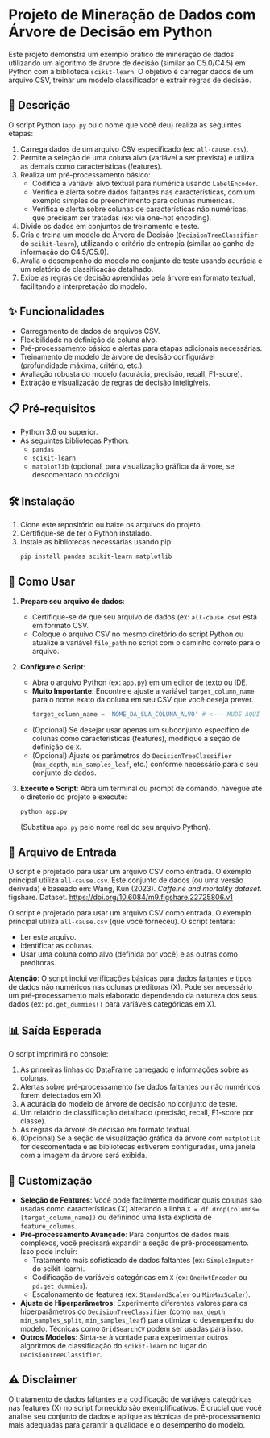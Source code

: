 # Projeto de Mineração de Dados com Árvore de Decisão em Python

Este projeto demonstra um exemplo prático de mineração de dados utilizando um algoritmo de árvore de decisão (similar ao C5.0/C4.5) em Python com a biblioteca `scikit-learn`. O objetivo é carregar dados de um arquivo CSV, treinar um modelo classificador e extrair regras de decisão.

## 📝 Descrição

O script Python (`app.py` ou o nome que você deu) realiza as seguintes etapas:
1.  Carrega dados de um arquivo CSV especificado (ex: `all-cause.csv`).
2.  Permite a seleção de uma coluna alvo (variável a ser prevista) e utiliza as demais como características (features).
3.  Realiza um pré-processamento básico:
    * Codifica a variável alvo textual para numérica usando `LabelEncoder`.
    * Verifica e alerta sobre dados faltantes nas características, com um exemplo simples de preenchimento para colunas numéricas.
    * Verifica e alerta sobre colunas de características não numéricas, que precisam ser tratadas (ex: via one-hot encoding).
4.  Divide os dados em conjuntos de treinamento e teste.
5.  Cria e treina um modelo de Árvore de Decisão (`DecisionTreeClassifier` do `scikit-learn`), utilizando o critério de entropia (similar ao ganho de informação do C4.5/C5.0).
6.  Avalia o desempenho do modelo no conjunto de teste usando acurácia e um relatório de classificação detalhado.
7.  Exibe as regras de decisão aprendidas pela árvore em formato textual, facilitando a interpretação do modelo.

## ✨ Funcionalidades

* Carregamento de dados de arquivos CSV.
* Flexibilidade na definição da coluna alvo.
* Pré-processamento básico e alertas para etapas adicionais necessárias.
* Treinamento de modelo de árvore de decisão configurável (profundidade máxima, critério, etc.).
* Avaliação robusta do modelo (acurácia, precisão, recall, F1-score).
* Extração e visualização de regras de decisão inteligíveis.

## 📋 Pré-requisitos

* Python 3.6 ou superior.
* As seguintes bibliotecas Python:
    * `pandas`
    * `scikit-learn`
    * `matplotlib` (opcional, para visualização gráfica da árvore, se descomentado no código)

## 🛠️ Instalação

1.  Clone este repositório ou baixe os arquivos do projeto.
2.  Certifique-se de ter o Python instalado.
3.  Instale as bibliotecas necessárias usando pip:
    ```bash
    pip install pandas scikit-learn matplotlib
    ```

## 🚀 Como Usar

1.  **Prepare seu arquivo de dados**:
    * Certifique-se de que seu arquivo de dados (ex: `all-cause.csv`) está em formato CSV.
    * Coloque o arquivo CSV no mesmo diretório do script Python ou atualize a variável `file_path` no script com o caminho correto para o arquivo.

2.  **Configure o Script**:
    * Abra o arquivo Python (ex: `app.py`) em um editor de texto ou IDE.
    * **Muito Importante**: Encontre e ajuste a variável `target_column_name` para o nome exato da coluna em seu CSV que você deseja prever.
        ```python
        target_column_name = 'NOME_DA_SUA_COLUNA_ALVO' # <--- MUDE AQUI
        ```
    * (Opcional) Se desejar usar apenas um subconjunto específico de colunas como características (features), modifique a seção de definição de `X`.
    * (Opcional) Ajuste os parâmetros do `DecisionTreeClassifier` (`max_depth`, `min_samples_leaf`, etc.) conforme necessário para o seu conjunto de dados.

3.  **Execute o Script**:
    Abra um terminal ou prompt de comando, navegue até o diretório do projeto e execute:
    ```bash
    python app.py
    ```
    (Substitua `app.py` pelo nome real do seu arquivo Python).

## 📄 Arquivo de Entrada

O script é projetado para usar um arquivo CSV como entrada. O exemplo principal utiliza `all-cause.csv`.
Este conjunto de dados (ou uma versão derivada) é baseado em:
Wang, Kun (2023). *Caffeine and mortality dataset*. figshare. Dataset. https://doi.org/10.6084/m9.figshare.22725806.v1

O script é projetado para usar um arquivo CSV como entrada. O exemplo principal utiliza `all-cause.csv` (que você forneceu). O script tentará:
* Ler este arquivo.
* Identificar as colunas.
* Usar uma coluna como alvo (definida por você) e as outras como preditoras.

**Atenção**: O script inclui verificações básicas para dados faltantes e tipos de dados não numéricos nas colunas preditoras (X). Pode ser necessário um pré-processamento mais elaborado dependendo da natureza dos seus dados (ex: `pd.get_dummies()` para variáveis categóricas em X).

## 📊 Saída Esperada

O script imprimirá no console:
1.  As primeiras linhas do DataFrame carregado e informações sobre as colunas.
2.  Alertas sobre pré-processamento (se dados faltantes ou não numéricos forem detectados em X).
3.  A acurácia do modelo de árvore de decisão no conjunto de teste.
4.  Um relatório de classificação detalhado (precisão, recall, F1-score por classe).
5.  As regras da árvore de decisão em formato textual.
6.  (Opcional) Se a seção de visualização gráfica da árvore com `matplotlib` for descomentada e as bibliotecas estiverem configuradas, uma janela com a imagem da árvore será exibida.

## 🔧 Customização

* **Seleção de Features**: Você pode facilmente modificar quais colunas são usadas como características (X) alterando a linha `X = df.drop(columns=[target_column_name])` ou definindo uma lista explícita de `feature_columns`.
* **Pré-processamento Avançado**: Para conjuntos de dados mais complexos, você precisará expandir a seção de pré-processamento. Isso pode incluir:
    * Tratamento mais sofisticado de dados faltantes (ex: `SimpleImputer` do scikit-learn).
    * Codificação de variáveis categóricas em `X` (ex: `OneHotEncoder` ou `pd.get_dummies`).
    * Escalonamento de features (ex: `StandardScaler` ou `MinMaxScaler`).
* **Ajuste de Hiperparâmetros**: Experimente diferentes valores para os hiperparâmetros do `DecisionTreeClassifier` (como `max_depth`, `min_samples_split`, `min_samples_leaf`) para otimizar o desempenho do modelo. Técnicas como `GridSearchCV` podem ser usadas para isso.
* **Outros Modelos**: Sinta-se à vontade para experimentar outros algoritmos de classificação do `scikit-learn` no lugar do `DecisionTreeClassifier`.

## ⚠️ Disclaimer

O tratamento de dados faltantes e a codificação de variáveis categóricas nas features (X) no script fornecido são exemplificativos. É crucial que você analise seu conjunto de dados e aplique as técnicas de pré-processamento mais adequadas para garantir a qualidade e o desempenho do modelo.